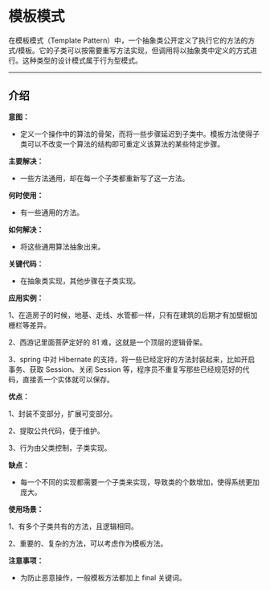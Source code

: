 # 模板模式

在模板模式（Template Pattern）中，一个抽象类公开定义了执行它的方法的方式/模板。它的子类可以按需要重写方法实现，但调用将以抽象类中定义的方式进行。这种类型的设计模式属于行为型模式。



---



## 介绍

**意图：**

- 定义一个操作中的算法的骨架，而将一些步骤延迟到子类中。模板方法使得子类可以不改变一个算法的结构即可重定义该算法的某些特定步骤。

**主要解决：**

- 一些方法通用，却在每一个子类都重新写了这一方法。

**何时使用：**

- 有一些通用的方法。

**如何解决：**

- 将这些通用算法抽象出来。

**关键代码：**

- 在抽象类实现，其他步骤在子类实现。

**应用实例：** 

1、在造房子的时候，地基、走线、水管都一样，只有在建筑的后期才有加壁橱加栅栏等差异。 

2、西游记里面菩萨定好的 81 难，这就是一个顶层的逻辑骨架。 

3、spring 中对 Hibernate 的支持，将一些已经定好的方法封装起来，比如开启事务、获取 Session、关闭 Session 等，程序员不重复写那些已经规范好的代码，直接丢一个实体就可以保存。

**优点：** 

1、封装不变部分，扩展可变部分。 

2、提取公共代码，便于维护。 

3、行为由父类控制，子类实现。

**缺点：**

- 每一个不同的实现都需要一个子类来实现，导致类的个数增加，使得系统更加庞大。

**使用场景：**

1、有多个子类共有的方法，且逻辑相同。 

2、重要的、复杂的方法，可以考虑作为模板方法。

**注意事项：**

- 为防止恶意操作，一般模板方法都加上 final 关键词。